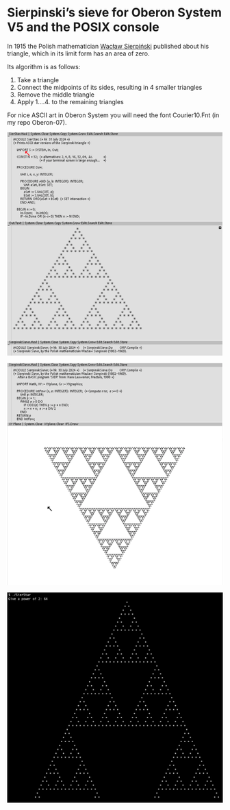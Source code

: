 # Sierpinski’s sieve for Oberon System V5 and the POSIX console

In 1915 the Polish mathematician [Wacław Sierpiński](https://mathshistory.st-andrews.ac.uk/Biographies/Sierpinski/) published about his triangle, which in its limit form has an area of zero. 

Its algorithm is as follows:
1. Take a triangle
2. Connect the midpoints of its sides, resulting in 4 smaller triangles
3. Remove the middle triangle
4. Apply 1.…4. to the remaining triangles

For nice ASCII art in Oberon System you will need the font Courier10.Fnt (in my repo Oberon-07).

![](SierStar.png)

![](SierSieve.png)

![](SierStar2.png)
